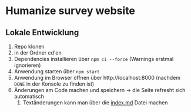 # Humanize survey website

## Lokale Entwicklung

1. Repo klonen
2. in der Ordner cd'en
3. Dependencies installieren über `npm ci --force` (Warnings erstmal ignorieren)
4. Anwendung starten über `npm start`
5. Anwendung im Browser öffnen über http://localhost:8000 (nachdem `DONE` in der Konsole zu finden ist)
6. Änderungen am Code machen und speichern -> die Seite refresht sich automatisch
   1. Textänderungen kann man über die [index.md](src/pages/index.md) Datei machen
